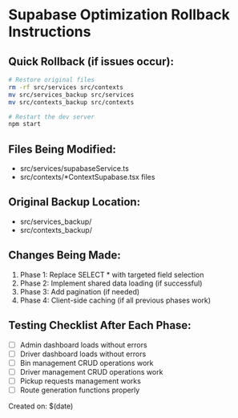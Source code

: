 # Supabase Optimization Rollback Instructions

## Quick Rollback (if issues occur):

```bash
# Restore original files
rm -rf src/services src/contexts
mv src/services_backup src/services
mv src/contexts_backup src/contexts

# Restart the dev server
npm start
```

## Files Being Modified:
- src/services/supabaseService.ts
- src/contexts/*ContextSupabase.tsx files

## Original Backup Location:
- src/services_backup/
- src/contexts_backup/

## Changes Being Made:
1. Phase 1: Replace SELECT * with targeted field selection
2. Phase 2: Implement shared data loading (if successful)
3. Phase 3: Add pagination (if needed)
4. Phase 4: Client-side caching (if all previous phases work)

## Testing Checklist After Each Phase:
- [ ] Admin dashboard loads without errors
- [ ] Driver dashboard loads without errors  
- [ ] Bin management CRUD operations work
- [ ] Driver management CRUD operations work
- [ ] Pickup requests management works
- [ ] Route generation functions properly

Created on: $(date)